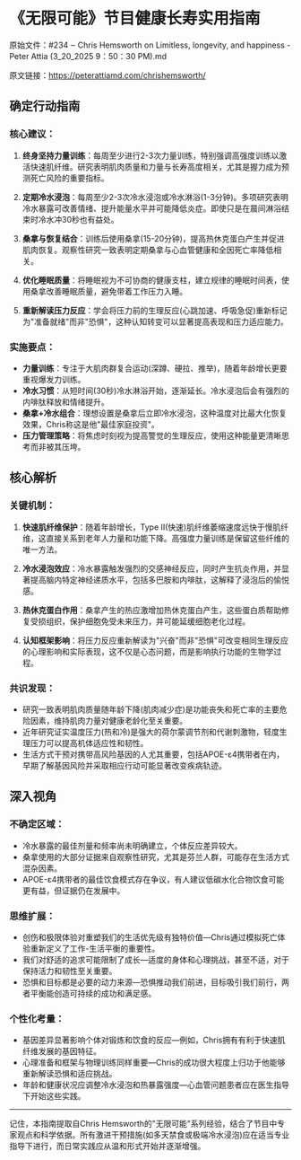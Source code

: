 # 《无限可能》节目健康长寿实用指南

原始文件：#234 ‒ Chris Hemsworth on Limitless, longevity, and happiness - Peter Attia (3_20_2025 9：50：30 PM).md

原文链接：https://peterattiamd.com/chrishemsworth/

<YouTube videoId="n_jhqgWNKFA" />

## 确定行动指南

### 核心建议：

1. **终身坚持力量训练**：每周至少进行2-3次力量训练，特别强调高强度训练以激活快速肌纤维。研究表明肌肉质量和力量与长寿高度相关，尤其是握力成为预测死亡风险的重要指标。

2. **定期冷水浸泡**：每周至少2-3次冷水浸泡或冷水淋浴(1-3分钟)。多项研究表明冷水暴露可改善情绪、提升能量水平并可能降低炎症。即使只是在晨间淋浴结束时冷水冲30秒也有益处。

3. **桑拿与恢复结合**：训练后使用桑拿(15-20分钟)，提高热休克蛋白产生并促进肌肉恢复。观察性研究一致表明定期桑拿与心血管健康和全因死亡率降低相关。

4. **优化睡眠质量**：将睡眠视为不可协商的健康支柱，建立规律的睡眠时间表，使用桑拿改善睡眠质量，避免带着工作压力入睡。

5. **重新解读压力反应**：学会将压力前的生理反应(心跳加速、呼吸急促)重新标记为"准备就绪"而非"恐惧"，这种认知转变可以显著提高表现和压力适应能力。

### 实施要点：

- **力量训练**：专注于大肌肉群复合运动(深蹲、硬拉、推举)，随着年龄增长更要重视爆发力训练。
- **冷水习惯**：从短时间(30秒)冷水淋浴开始，逐渐延长。冷水浸泡后会有强烈的内啡肽释放和情绪提升。
- **桑拿+冷水组合**：理想设置是桑拿后立即冷水浸泡，这种温度对比最大化恢复效果，Chris称这是他"最佳家庭投资"。
- **压力管理策略**：将焦虑时刻视为提高警觉的生理反应，使用这种能量更清晰思考而非被其压垮。

## 核心解析

### 关键机制：

1. **快速肌纤维保护**：随着年龄增长，Type II(快速)肌纤维萎缩速度远快于慢肌纤维，这直接关系到老年人力量和功能下降。高强度力量训练是保留这些纤维的唯一方法。

2. **冷水浸泡效应**：冷水暴露触发强烈的交感神经反应，同时产生抗炎作用，并显著提高脑内特定神经递质水平，包括多巴胺和内啡肽，这解释了浸泡后的愉悦感。

3. **热休克蛋白作用**：桑拿产生的热应激增加热休克蛋白产生，这些蛋白质帮助修复受损组织，保护细胞免受未来压力，并可能延缓细胞老化过程。

4. **认知框架影响**：将压力反应重新解读为"兴奋"而非"恐惧"可改变相同生理反应的心理影响和实际表现，这不仅是心态问题，而是影响执行功能的生物学过程。

### 共识发现：

- 研究一致表明肌肉质量随年龄下降(肌肉减少症)是功能丧失和死亡率的主要危险因素，维持肌肉力量对健康老龄化至关重要。
- 近年研究证实温度压力(热和冷)是强大的荷尔蒙调节剂和代谢刺激物，轻度生理压力可以提高机体适应性和韧性。
- 生活方式干预对携带高风险基因的人尤其重要，包括APOE-ε4携带者在内，早期了解基因风险并采取相应行动可能显著改变疾病轨迹。

## 深入视角

### 不确定区域：

- 冷水暴露的最佳剂量和频率尚未明确建立，个体反应差异较大。
- 桑拿使用的大部分证据来自观察性研究，尤其是芬兰人群，可能存在生活方式混杂因素。
- APOE-ε4携带者的最佳饮食模式存在争议，有人建议低碳水化合物饮食可能更有益，但证据仍在发展中。

### 思维扩展：

- 创伤和极限体验对重塑我们的生活优先级有独特价值—Chris通过模拟死亡体验重新定义了工作-生活平衡的重要性。
- 我们对舒适的追求可能限制了成长—适度的身体和心理挑战，甚至不适，对于保持活力和韧性至关重要。
- 恐惧和目标都是必要的动力来源—恐惧推动我们前进，目标吸引我们前行，两者平衡能创造可持续的成功和满足感。

### 个性化考量：

- 基因差异显著影响个体对锻炼和饮食的反应—例如，Chris拥有有利于快速肌纤维发展的基因特征。
- 心理准备和框架与物理训练同样重要—Chris的成功很大程度上归功于他能够重新解读恐惧和适应挑战。
- 年龄和健康状况应调整冷水浸泡和热暴露强度—心血管问题患者应在医生指导下开始这些实践。

---

记住，本指南提取自Chris Hemsworth的"无限可能"系列经验，结合了节目中专家观点和科学依据。所有激进干预措施(如多天禁食或极端冷水浸泡)应在适当专业指导下进行，而日常实践应从温和形式开始并逐渐增强。
